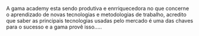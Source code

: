 A gama academy esta sendo produtiva e enrriquecedora no que concerne o aprendizado de novas tecnologias e metodologias de trabalho, acredito que saber as principais tecnologias usadas pelo mercado é uma das chaves para o sucesso e a gama provê isso.....
